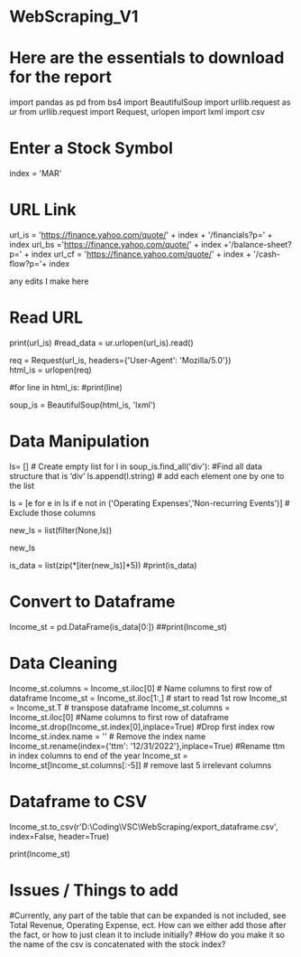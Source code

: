 ﻿# WebScraping_V1

# Here are the essentials to download for the report

import pandas as pd
from bs4 import BeautifulSoup
import urllib.request as ur
from urllib.request import Request, urlopen
import lxml
import csv

# Enter a Stock Symbol
index = 'MAR'

# URL Link
url_is = 'https://finance.yahoo.com/quote/' + index + '/financials?p=' + index
url_bs ='https://finance.yahoo.com/quote/' + index +'/balance-sheet?p=' + index
url_cf = 'https://finance.yahoo.com/quote/' + index + '/cash-flow?p='+ index



any edits I make here

# Read URL
print(url_is)
#read_data = ur.urlopen(url_is).read()

   
req = Request(url_is, headers={'User-Agent': 'Mozilla/5.0'})    
html_is = urlopen(req)

#for line in html_is:
#print(line)

soup_is = BeautifulSoup(html_is, 'lxml')

# Data Manipulation

ls= [] # Create empty list
for l in soup_is.find_all('div'): 
  #Find all data structure that is ‘div’
  ls.append(l.string) # add each element one by one to the list
 
ls = [e for e in ls if e not in ('Operating Expenses','Non-recurring Events')] # Exclude those columns

new_ls = list(filter(None,ls))

new_ls

is_data = list(zip(*[iter(new_ls)]*5))
#print(is_data)

# Convert to Dataframe
Income_st = pd.DataFrame(is_data[0:])
##print(Income_st)

# Data Cleaning
Income_st.columns = Income_st.iloc[0] # Name columns to first row of dataframe
Income_st = Income_st.iloc[1:,] # start to read 1st row
Income_st = Income_st.T # transpose dataframe
Income_st.columns = Income_st.iloc[0] #Name columns to first row of dataframe
Income_st.drop(Income_st.index[0],inplace=True) #Drop first index row
Income_st.index.name = '' # Remove the index name
Income_st.rename(index={'ttm': '12/31/2022'},inplace=True) #Rename ttm in index columns to end of the year
Income_st = Income_st[Income_st.columns[:-5]] # remove last 5 irrelevant columns

# Dataframe to CSV
Income_st.to_csv(r'D:\Coding\VSC\WebScraping/export_dataframe.csv', index=False, header=True)

print(Income_st)

# Issues / Things to add
#Currently, any part of the table that can be expanded is not included, see Total Revenue, Operating Expense, ect. How can we either add those after the fact, or how to just clean it to include initially?
#How do you make it so the name  of the csv is concatenated with the stock index?

